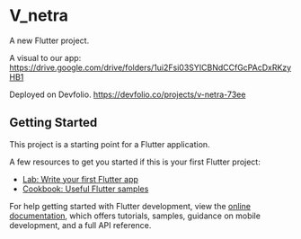 # V_netra

A new Flutter project.

A visual to our app:
https://drive.google.com/drive/folders/1ui2Fsi03SYICBNdCCfGcPAcDxRKzyHB1

Deployed on Devfolio.
https://devfolio.co/projects/v-netra-73ee

## Getting Started

This project is a starting point for a Flutter application.

A few resources to get you started if this is your first Flutter project:

- [Lab: Write your first Flutter app](https://docs.flutter.dev/get-started/codelab)
- [Cookbook: Useful Flutter samples](https://docs.flutter.dev/cookbook)

For help getting started with Flutter development, view the
[online documentation](https://docs.flutter.dev/), which offers tutorials,
samples, guidance on mobile development, and a full API reference.
